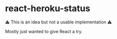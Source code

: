 # react-heroku-status

:warning: This is an idea but not a usable implementation :warning:

Mostly just wanted to give React a try.
